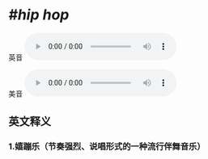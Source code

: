 # ***\#hip hop*** 
英音
<audio src="./media/hip hop1_AAC.aac" controls="controls"></audio>

美音
<audio src="./media/hip hop2_AAC.aac" controls="controls"></audio>



  

英文释义
---
### 1.**嬉蹦乐（节奏强烈、说唱形式的一种流行伴舞音乐）**  



